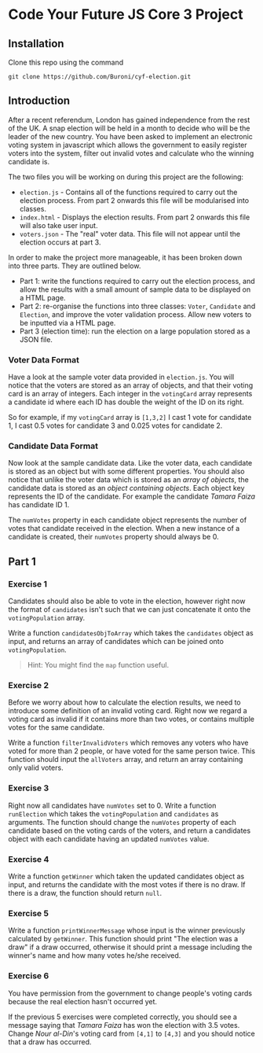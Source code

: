 # Code Your Future JS Core 3 Project

## Installation

Clone this repo using the command

`git clone https://github.com/Buroni/cyf-election.git`


## Introduction

After a recent referendum, London has gained independence from the rest of the UK. 
A snap election will be held in a month to decide who will be the leader of the new country.
You have been asked to implement an electronic voting system in javascript which allows the 
government to easily register voters into the system, filter out invalid votes and calculate who
the winning candidate is.

The two files you will be working on during this project are the following:

* `election.js` - Contains all of the functions required to carry out the election process. From part 2
onwards this file will be modularised into classes.
* `index.html` - Displays the election results. From part 2 onwards this file will also take user input.
* `voters.json` - The "real" voter data. This file will not appear until the election occurs at part 3.

In order to make the project more manageable, it has been broken down into three parts. They are outlined below.

* Part 1: write the functions required to carry out the election process, and allow the results
with a small amount of sample data to be displayed on a HTML page.
* Part 2: re-organise the functions into three classes: `Voter`, `Candidate` and `Election`, and improve
the voter validation process. Allow new voters to be inputted via a HTML page.
* Part 3 (election time): run the election on a large population stored as a JSON file.

### Voter Data Format

Have a look at the sample voter data provided in
`election.js`. You will notice that the voters are stored as an array of objects,
and that their voting card is an array of integers. Each integer in the `votingCard` array represents a
candidate id where each ID has double the weight of the ID on its right. 

So for example, if my `votingCard` array is `[1,3,2]` I cast 1 vote for candidate 1, I cast 0.5 votes for 
candidate 3 and 0.025 votes for candidate 2.

### Candidate Data Format

Now look at the sample candidate data. Like the voter data, each candidate is stored as an object
but with some different properties. You should also notice that unlike the voter data which is stored as
an *array of objects*, the candidate data is stored as an *object containing objects*. Each object
key represents the ID of the candidate. For example the candidate *Tamara Faiza* has candidate ID 1.

The `numVotes` property in each candidate object represents the number of votes that candidate received in the election.
When a new instance of a candidate is created, their `numVotes` property should always be 0.

## Part 1

### Exercise 1

Candidates should also be able to vote in the election, however right now the format of `candidates` isn't such 
that we can just concatenate it onto the `votingPopulation` array. 

Write a function `candidatesObjToArray` which takes
the `candidates` object as input, and returns an array of candidates which can be joined onto `votingPopulation`.

> Hint: You might find the `map` function useful.

### Exercise 2

Before we worry about how to calculate the election results, we need to introduce some
definition of an invalid voting card. Right now we regard a voting card as invalid if it
contains more than two votes, or contains multiple votes for the same candidate.

Write a function `filterInvalidVoters` which
removes any voters who have voted for more than 2 people, or have voted for the same person twice.
This function should input the `allVoters` array, and return an array containing only valid voters.

### Exercise 3

Right now all candidates have `numVotes` set to 0. Write a function `runElection` which takes the `votingPopulation` and
`candidates` as arguments. The function should change the `numVotes` property of each candidate based on the voting cards
of the voters, and return a candidates object with each candidate having an updated `numVotes` value.

### Exercise 4

Write a function `getWinner` which taken the updated candidates object as input, and returns the candidate with the most votes if there is no draw. If there
is a draw, the function should return `null`.

### Exercise 5

Write a function `printWinnerMessage` whose input is the winner previously calculated by `getWinner`. This function should print "The election was a draw" if a draw occurred,
otherwise it should print a message including the winner's name and how many votes he/she received.

### Exercise 6

You have permission from the government to change people's voting cards
because the real election hasn't occurred yet.


If the previous 5 exercises were completed correctly, you should see a message saying that *Tamara Faiza* has won the election with 3.5 votes. Change 
*Nour al-Din*'s voting card from `[4,1]` to `[4,3]` and you should notice that a draw has occurred. 


